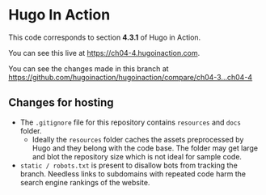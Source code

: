 Hugo In Action
===============

This code corresponds to section **4.3.1** of Hugo in Action.

You can see this live at https://ch04-4.hugoinaction.com.

You can see the changes made in this branch at https://github.com/hugoinaction/hugoinaction/compare/ch04-3...ch04-4

Changes for hosting
--------------------

* The `.gitignore` file for this repository contains `resources` and `docs` folder.
  * Ideally the `resources` folder caches the assets preprocessed by Hugo and they belong with the code base. The folder may get large and blot the repository size which is not ideal for sample code.
* `static / robots.txt` is present to disallow bots from tracking the branch. Needless links to subdomains with repeated code harm the search engine rankings of the website.

